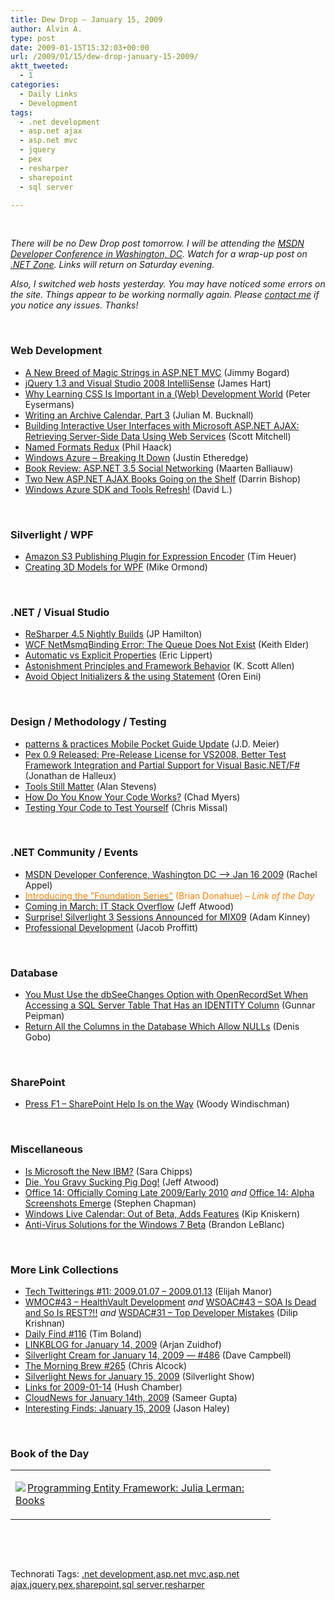 ```yaml
---
title: Dew Drop – January 15, 2009
author: Alvin A.
type: post
date: 2009-01-15T15:32:03+00:00
url: /2009/01/15/dew-drop-january-15-2009/
aktt_tweeted:
  - 1
categories:
  - Daily Links
  - Development
tags:
  - .net development
  - asp.net ajax
  - asp.net mvc
  - jquery
  - pex
  - resharper
  - sharepoint
  - sql server

---
```

&#160;

_There will be no Dew Drop post tomorrow. I will be attending the_ <a target="_blank" href="http://rachelappel.com/speaking/msdn-developer-conference-washington-dc-gt-jan-16-2009/"><em>MSDN Developer Conference in Washington, DC</em></a>_. Watch for a wrap-up post on_ <a target="_blank" href="http://dotnet.dzone.com"><em>.NET Zone</em></a>_. Links will return on Saturday evening._

_Also, I switched web hosts yesterday. You may have noticed some errors on the site. Things appear to be working normally again. Please_ <a target="_blank" href="https://morningdew-bpc6g3a0fgaxdxcu.eastus2-01.azurewebsites.net/about-2/"><em>contact me</em></a> _if you notice any issues. Thanks!_

&#160;

### Web Development

  * <a target="_blank" href="http://www.lostechies.com/blogs/jimmy_bogard/archive/2009/01/14/a-new-breed-of-magic-strings-in-asp-net-mvc.aspx">A New Breed of Magic Strings in ASP.NET MVC</a> (Jimmy Bogard)
  * <a target="_blank" href="http://blogs.ipona.com/james/archive/2009/01/14/jquery-1.3-and-visual-studio-2008-intellisense.aspx">jQuery 1.3 and Visual Studio 2008 IntelliSense</a> (James Hart)
  * <a target="_blank" href="http://peter.worksontheweb.net/post/Why-learning-CSS-is-important-in-a-(web)-development-world.aspx">Why Learning CSS Is Important in a (Web) Development World</a> (Peter Eysermans)
  * <a target="_blank" href="http://blog.boyet.com/blog/blog/writing-an-archive-calendar-part-3/">Writing an Archive Calendar, Part 3</a> (Julian M. Bucknall)
  * <a target="_blank" href="http://aspnet.4guysfromrolla.com/articles/011409-1.aspx">Building Interactive User Interfaces with Microsoft ASP.NET AJAX: Retrieving Server-Side Data Using Web Services</a> (Scott Mitchell)
  * <a target="_blank" href="http://haacked.com/archive/2009/01/14/named-formats-redux.aspx">Named Formats Redux</a> (Phil Haack)
  * <a target="_blank" href="http://www.codethinked.com/post/2009/01/14/Windows-Azure-Breaking-It-Down.aspx">Windows Azure &#8211; Breaking It Down</a> (Justin Etheredge)
  * <a target="_blank" href="http://blog.maartenballiauw.be/post/2009/01/14/Book-review-ASPNET-35-Social-Networking.aspx">Book Review: ASP.NET 3.5 Social Networking</a> (Maarten Balliauw)
  * <a target="_blank" href="http://darrinbishop.com/blog/archive/2009/01/14/125.aspx">Two New ASP.NET AJAX Books Going on the Shelf</a> (Darrin Bishop)
  * <a target="_blank" href="http://blogs.msdn.com/davidlem/archive/2009/01/15/windows-azure-sdk-and-tools-refresh.aspx">Windows Azure SDK and Tools Refresh!</a> (David L.)

&#160;

### Silverlight / WPF

  * <a target="_blank" href="http://timheuer.com/blog/archive/2009/01/14/amazon-s3-publishing-plugin-for-expression-encoder.aspx">Amazon S3 Publishing Plugin for Expression Encoder</a> (Tim Heuer)
  * <a target="_blank" href="http://blogs.msdn.com/mikeormond/archive/2009/01/14/creating-3d-models-for-wpf.aspx">Creating 3D Models for WPF</a> (Mike Ormond)

&#160;

### .NET / Visual Studio

  * <a target="_blank" href="http://www.jphamilton.net/post/ReSharper-45-Nightly-Builds.aspx">ReSharper 4.5 Nightly Builds</a> (JP Hamilton)
  * <a target="_blank" href="http://keithelder.net/blog/archive/2009/01/14/wcf-netmsmqbinding-error-the-queue-does-not-exist.aspx">WCF NetMsmqBinding Error: The Queue Does Not Exist</a> (Keith Elder)
  * <a target="_blank" href="http://blogs.msdn.com/ericlippert/archive/2009/01/14/automatic-vs-explicit-properties.aspx">Automatic vs Explicit Properties</a> (Eric Lippert)
  * <a target="_blank" href="http://odetocode.com/Blogs/scott/archive/2009/01/14/12447.aspx">Astonishment Principles and Framework Behavior</a> (K. Scott Allen)
  * <a target="_blank" href="http://ayende.com/Blog/archive/2009/01/15/avoid-object-initializers-amp-the-using-statement.aspx">Avoid Object Initializers & the using Statement</a> (Oren Eini)

&#160;

### Design / Methodology / Testing

  * <a target="_blank" href="http://blogs.msdn.com/jmeier/archive/2009/01/15/patterns-practices-mobile-pocket-guide-update.aspx">patterns & practices Mobile Pocket Guide Update</a> (J.D. Meier)
  * <a target="_blank" href="http://blog.dotnetwiki.org/2009/01/14/Pex09ReleasedPreReleaseLicenseForVS2008BetterTestFrameworkIntegrationAndPartialSupportForVisualBasicNETF.aspx">Pex 0.9 Released: Pre-Release License for VS2008, Better Test Framework Integration and Partial Support for Visual Basic.NET/F#</a> (Jonathan de Halleux)
  * <a target="_blank" href="http://netcave.org/ToolsStillMatter.aspx">Tools Still Matter</a> (Alan Stevens)
  * <a target="_blank" href="http://www.lostechies.com/blogs/chad_myers/archive/2009/01/14/how-do-you-know-your-code-works.aspx">How Do You Know Your Code Works?</a> (Chad Myers)
  * <a target="_blank" href="http://www.lostechies.com/blogs/chrismissal/archive/2009/01/15/testing-your-code-to-test-yourself.aspx">Testing Your Code to Test Yourself</a> (Chris Missal)

&#160;

### .NET Community / Events

  * <a target="_blank" href="http://rachelappel.com/speaking/msdn-developer-conference-washington-dc-gt-jan-16-2009/">MSDN Developer Conference, Washington DC &#8211;> Jan 16 2009</a> (Rachel Appel)
  * <a target="_blank" href="http://persistall.com/archive/2009/01/14/introducing-the-quotfoundation-seriesquot.aspx"><font color="#ff8000">Introducing the "Foundation Series"</font></a> <font color="#ff8000">(Brian Donahue) <em>– Link of the Day</em></font>
  * <a target="_blank" href="http://blog.stackoverflow.com/2009/01/coming-in-march-it-stack-overflow/">Coming in March: IT Stack Overflow</a> (Jeff Atwood)
  * <a target="_blank" href="http://adamkinney.com/blog/398/default.aspx">Surprise! Silverlight 3 Sessions Announced for MIX09</a> (Adam Kinney)
  * <a target="_blank" href="http://theruntime.com/blogs/jacob/archive/2009/01/14/professional-development.aspx">Professional Development</a> (Jacob Proffitt)

&#160;

### Database

  * <a target="_blank" href="http://weblogs.asp.net/gunnarpeipman/archive/2009/01/14/you-must-use-the-dbseechanges-option-with-openrecordset-when-accessing-a-sql-server-table-that-has-an-identity-column.aspx">You Must Use the dbSeeChanges Option with OpenRecordSet When Accessing a SQL Server Table That Has an IDENTITY Column</a> (Gunnar Peipman)
  * <a target="_blank" href="http://blogs.lessthandot.com/index.php/DataMgmt/DataDesign/return-all-the-columns-in-the-database-w">Return All the Columns in the Database Which Allow NULLs</a> (Denis Gobo)

&#160;

### SharePoint

  * <a target="_blank" href="http://weblogs.asp.net/gunnarpeipman/archive/2009/01/14/you-must-use-the-dbseechanges-option-with-openrecordset-when-accessing-a-sql-server-table-that-has-an-identity-column.aspx">Press F1 &#8211; SharePoint Help Is on the Way</a> (Woody Windischman)

&#160;

### Miscellaneous

  * <a target="_blank" href="http://dotnet.dzone.com/news/is-microsoft-new-ibm">Is Microsoft the New IBM?</a> (Sara Chipps)
  * <a target="_blank" href="http://www.codinghorror.com/blog/archives/001211.html">Die, You Gravy Sucking Pig Dog!</a> (Jeff Atwood)
  * <a target="_blank" href="http://uxevangelist.blogspot.com/2009/01/office-14-officially-coming-late.html">Office 14: Officially Coming Late 2009/Early 2010</a>&#160;_and_&#160;<a target="_blank" href="http://uxevangelist.blogspot.com/2009/01/office-14-alpha-screenshots-emerge.html">Office 14: Alpha Screenshots Emerge</a> (Stephen Chapman)
  * <a target="_blank" href="http://www.liveside.net/main/archive/2009/01/14/windows-live-calendar-out-of-beta-adds-features.aspx">Windows Live Calendar: Out of Beta, Adds Features</a> (Kip Kniskern)
  * <a target="_blank" href="http://windowsteamblog.com/blogs/windows7/archive/2009/01/14/anti-virus-solutions-for-the-windows-7-beta.aspx">Anti-Virus Solutions for the Windows 7 Beta</a> (Brandon LeBlanc)

&#160;

### More Link Collections

  * <a target="_blank" href="http://webdevdotnet.blogspot.com/2009/01/tech-twitterings-11-20090107-20090113.html">Tech Twitterings #11: 2009.01.07 &#8211; 2009.01.13</a> (Elijah Manor)
  * <a target="_blank" href="http://itknowledgeexchange.techtarget.com/serviceendpoint/wmoc-healthvault-development/">WMOC#43 &#8211; HealthVault Development</a>&#160;_and_&#160;<a target="_blank" href="http://itknowledgeexchange.techtarget.com/serviceendpoint/wsoac43-soa-rest-dead/">WSOAC#43 &#8211; SOA Is Dead and So Is REST?!!</a>&#160;_and_ <a target="_blank" href="http://itknowledgeexchange.techtarget.com/serviceendpoint/wsdac31-top-developer-mistakes/">WSDAC#31 &#8211; Top Developer Mistakes</a> (Dilip Krishnan)
  * <a target="_blank" href="http://www.techtoolblog.com/archives/daily-find-116">Daily Find #116</a> (Tim Boland)
  * <a target="_blank" href="http://www.arjansworld.com/2009/01/14/linkblog-for-january-14-2009/">LINKBLOG for January 14, 2009</a> (Arjan Zuidhof)
  * <a target="_blank" href="http://geekswithblogs.net/WynApseTechnicalMusings/archive/2009/01/14/128676.aspx">Silverlight Cream for January 14, 2009 &#8212; #486</a> (Dave Campbell)
  * <a target="_blank" href="http://blog.cwa.me.uk/2009/01/15/the-morning-brew-265/">The Morning Brew #265</a> (Chris Alcock)
  * <a target="_blank" href="http://www.silverlightshow.net/news/Silverlight-News-for-January-15-2009.aspx">Silverlight News for January 15, 2009</a> (Silverlight Show)
  * <a target="_blank" href="http://hushchamber.com/archive/2009/1/14">Links for 2009-01-14</a> (Hush Chamber)
  * <a target="_blank" href="http://www.cloudave.com/link/cloudnews-for-january-14th-2009">CloudNews for January 14th, 2009</a> (Sameer Gupta)
  * <a target="_blank" href="http://jasonhaley.com/blog/archive/2009/01/15/142729.aspx">Interesting Finds: January 15, 2009</a> (Jason Haley)

&#160;

### Book of the Day

<div style="padding-bottom: 0px; margin: 0px; padding-left: 0px; padding-right: 0px; display: inline; float: none; padding-top: 0px" id="scid:7dc1bd33-94bd-46fd-a20b-0131235bcd47:5d6c4d68-51fa-47e5-b812-3fa636c5a520" class="wlWriterEditableSmartContent">
  <table cellspacing="0" cellpadding="2" width="400" border="0" unselectable="on">
    <tr>
      <td valign="top" width="400">
        <p>
          <a title="Programming Entity Framework: Julia Lerman: Books" href="http://www.amazon.com/exec/obidos/ASIN/059652028X/alvinashcraft-20"><img data-recalc-dims="1" decoding="async" src="https://i0.wp.com/images.amazon.com/images/P/059652028X.01.MZZZZZZZ.jpg?w=660" border="0" align="left" style="float:left" />Programming Entity Framework: Julia Lerman: Books</a>
        </p>
      </td>
    </tr>
  </table>
</div>

&#160;

<div style="padding-bottom: 0px; margin: 0px; padding-left: 0px; padding-right: 0px; display: inline; float: none; padding-top: 0px" id="scid:C16BAC14-9A3D-4c50-9394-FBFEF7A93539:ed151d9f-0832-462c-ba6a-32f4a1816cd1" class="wlWriterEditableSmartContent">
  <!--dotnetkickit-->
</div>

&#160;

<div style="padding-bottom: 0px; margin: 0px; padding-left: 0px; padding-right: 0px; display: inline; float: none; padding-top: 0px" id="scid:0767317B-992E-4b12-91E0-4F059A8CECA8:91ac5ec1-2d26-412a-bfe8-4e314dc7124b" class="wlWriterEditableSmartContent">
  Technorati Tags: <a href="http://technorati.com/tags/.net+development" rel="tag">.net development</a>,<a href="http://technorati.com/tags/asp.net+mvc" rel="tag">asp.net mvc</a>,<a href="http://technorati.com/tags/asp.net+ajax" rel="tag">asp.net ajax</a>,<a href="http://technorati.com/tags/jquery" rel="tag">jquery</a>,<a href="http://technorati.com/tags/pex" rel="tag">pex</a>,<a href="http://technorati.com/tags/sharepoint" rel="tag">sharepoint</a>,<a href="http://technorati.com/tags/sql+server" rel="tag">sql server</a>,<a href="http://technorati.com/tags/resharper" rel="tag">resharper</a>
</div>